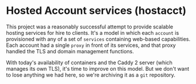 # Hosted Account services (hostacct)

This project was a reasonably successful attempt to provide scalable hosting services for hire to clients. It's a model in which each `account` is provisioned with any of a set of `services` containing web-based capabilities. Each account had a single `proxy` in front of its services, and that proxy handled the TLS and domain management functions. 

With today's availability of containers and the Caddy 2 server (which manages its own TLS), it's time to improve on this model. But we don't want to lose anything we had here, so we're archiving it as a `git` repository.
